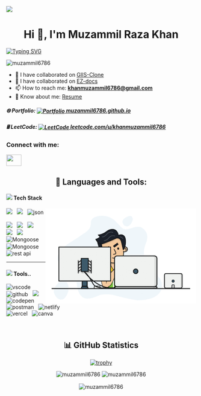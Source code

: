 ![](https://raw.githubusercontent.com/halfrost/halfrost/master/icons/header_.png)
<h1 align="center">Hi 👋, I'm Muzammil Raza Khan</h1>
 <div ><a href="https://git.io/typing-svg"><img src="https://readme-typing-svg.demolab.com?font=Fira+Code&pause=1000&width=435&lines=I+am+a+Node.js+Backend+Developer.;Committed+to+continous+learning." alt="Typing SVG" /></a></div>

<p align="left"> <img src="https://komarev.com/ghpvc/?username=muzammil6786&label=Profile%20views&color=0e75b6&style=flat" alt="muzammil6786" /> </p>


- 🔭 I have collaborated on [GIIS-Clone](https://coding-guru-1234.netlify.app)  
- 👯 I have collaborated on [EZ-docs](https://interface-ideal-2345.netlify.app)  
- 📫 How to reach me: **khanmuzammil6786@gmail.com**  
- 📄 Know about me: [Resume](https://drive.google.com/file/d/1kOEw4Ssk9jebeiKKDbZbDcbeID9BIkDN/view?usp=sharing)  

<h5>🌐 Portfolio:  
<a href="https://muzammil6786.github.io/">
  <img align="center" src="https://img.icons8.com/ios-filled/50/000000/domain.png" alt="Portfolio" height="20" width="20" />
  muzammil6786.github.io
</a>
</h5>

<h5>🖩 LeetCode:  
<a href="https://leetcode.com/u/khanmuzammil6786/">
  <img align="center" src="https://img.icons8.com/external-tal-revivo-color-tal-revivo/48/000000/external-level-up-your-coding-skills-and-quickly-land-a-job-logo-color-tal-revivo.png" alt="LeetCode" height="20" width="20" />
  leetcode.com/u/khanmuzammil6786
</a>
</h5>

<h3 align="left">Connect with me:</h3>

<a href="https://www.linkedin.com/in/muzammil-raza-khan-524ba71a0" target="blank"><img align="center" src="https://raw.githubusercontent.com/rahuldkjain/github-profile-readme-generator/master/src/images/icons/Social/linked-in-alt.svg" alt="" height="30" width="40" /></a>
<p align="left">
</p>

<h2 align="center">🚀 Languages and Tools: </h2>
 
<h4><img src="https://media.giphy.com/media/iY8CRBdQXODJSCERIr/giphy.gif" width="30px">&nbsp;Tech Stack</h4>
 <img align="right" alt="Coding" width="400" src="https://github.com/Saurabh8657/Saurabh8657/blob/main/hadder.gif">
<p>
 <img src="https://img.shields.io/badge/html5%20-%23e34f26.svg?&style=for-the-badge&logo=html5&logoColor=white" />&nbsp;&nbsp;
 <img src="https://img.shields.io/badge/css3%20-%231572B6.svg?&style=for-the-badge&logo=css3&logoColor=white" />&nbsp;&nbsp;
<img src="https://img.shields.io/badge/Node.js-43853D?style=for-the-badge&logo=node.js&logoColor=white" alt="json" />&nbsp;&nbsp;
 <br/>
<img src="https://img.shields.io/badge/express.js-%23404d59.svg?style=for-the-badge&logo=express&logoColor=%2361DAFB" />&nbsp;&nbsp;
<img src="https://img.shields.io/badge/MongoDB-%234ea94b.svg?style=for-the-badge&logo=mongodb&logoColor=white" />&nbsp;&nbsp;
<img src="https://img.shields.io/badge/NPM-%23000000.svg?style=for-the-badge&logo=npm&logoColor=white" />&nbsp;&nbsp;
<br/>
<img src="https://img.shields.io/badge/javascript%20-%23F7DF1.svg?&style=for-the-badge&logo=javascript&logoColor=white" />&nbsp;&nbsp;
<img src="https://img.shields.io/badge/bootstrap-%23563D7C.svg?style=for-the-badge&logo=bootstrap&logoColor=white" />&nbsp;&nbsp;
<img src="https://img.shields.io/badge/SQL-4EA94B?style=for-the-badge&logo=Mongoose&logoColor=white" alt="Mongoose"/>

 <br/>
 <img src="https://img.shields.io/badge/Mongoose-%23000000.svg?style=for-the-badge&logo=flask&logoColor=white" align="center" alt="Mongoose"/>
  <img src="https://img.shields.io/badge/rest api-%23323330.svg?style=for-the-badge&logo=express&logoColor=white" align="center" alt="rest api"/>
<br/>
</p>
<hr>
 
<h4><img src="https://media.giphy.com/media/iY8CRBdQXODJSCERIr/giphy.gif" width="30px">&nbsp;Tools..</h4>
<p>
  <img src="https://img.shields.io/badge/VSCode-0078D4?style=for-the-badge&logo=visual%20studio%20code&logoColor=white" alt="vscode" />&nbsp;&nbsp;
  <img src="https://img.shields.io/badge/GitHub-100000?style=for-the-badge&logo=github&logoColor=white" alt="github"/>&nbsp;&nbsp;
  <img src="https://img.shields.io/badge/Git%20-%23F7DF1E.svg?&style=for-the-badge&color=blue&logo=Git&logoColor=white" />&nbsp;&nbsp;
 <br/>
 <img src="https://img.shields.io/badge/Codepen-000000?style=for-the-badge&logo=codepen&logoColor=white" alt="codepen" />&nbsp;&nbsp;
 <img src="https://img.shields.io/badge/Postman-FF6C37?style=for-the-badge&logo=Postman&logoColor=white" alt="postman"/>&nbsp;&nbsp;
 <img src="https://img.shields.io/badge/Netlify-00C7B7?style=for-the-badge&logo=netlify&logoColor=white" alt="netlify" />&nbsp;&nbsp;
  <br/>
  <img src="https://img.shields.io/badge/Vercel-000000?style=for-the-badge&logo=vercel&logoColor=white" alt="vercel" />&nbsp;&nbsp;
  <img src="https://img.shields.io/badge/Canva-%2300C4CC.svg?&style=for-the-badge&logo=Canva&logoColor=white" alt="canva" />&nbsp;&nbsp;
</p>

</div>
<br/>


<h2 align="center">📊 GitHub Statistics</h2>

<div align="center">
 <p>
  

  [![trophy](https://github-profile-trophy.vercel.app/?username=muzammil6786)](https://github.com/ryo-ma/github-profile-trophy)
   </p>
</div>

<div align="center">
  <tr>
    <td>
      <img src="https://github-readme-stats.vercel.app/api?username=muzammil6786&include_all_commits=true&count_private=true&show_icons=true&line_height=20&title_color=7A7ADB&icon_color=2234AE&text_color=D3D3D3&bg_color=0,000000,130F40" alt="muzammil6786" />
    </td>
    <td>
      <img src="https://github-readme-stats.vercel.app/api/top-langs?username=muzammil6786&show_icons=true&locale=en&layout=compact&title_color=7A7ADB&icon_color=2234AE&text_color=D3D3D3&bg_color=0,000000,130F40" alt="muzammil6786" />
    </td>
  </tr>
</div>

<div align="center">
  <p>
    <img align="center" src="https://github-readme-streak-stats.herokuapp.com/?user=muzammil6786&theme=dark" alt="muzammil6786" />
  </p>
</div>



